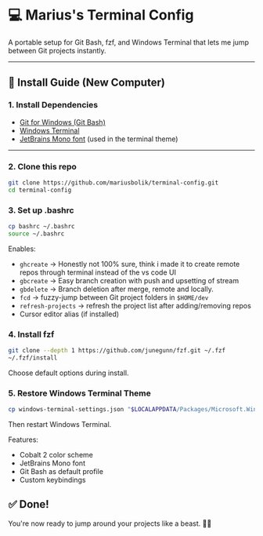 # 💻 Marius's Terminal Config

A portable setup for Git Bash, fzf, and Windows Terminal that lets me jump between Git projects instantly.

---

## 🚀 Install Guide (New Computer)

### 1. Install Dependencies

- [Git for Windows (Git Bash)](https://git-scm.com/download/win)
- [Windows Terminal](https://aka.ms/terminal)
- [JetBrains Mono font](https://www.jetbrains.com/lp/mono/) (used in the terminal theme)

---

### 2. Clone this repo

```bash
git clone https://github.com/mariusbolik/terminal-config.git
cd terminal-config
```

### 3. Set up .bashrc

```bash
cp bashrc ~/.bashrc
source ~/.bashrc
```

Enables:

- `ghcreate` → Honestly not 100% sure, think i made it to create remote repos through terminal instead of the vs code UI
- `gbcreate` → Easy branch creation with push and upsetting of stream
- `gbdelete` → Branch deletion after merge, remote and locally.
- `fcd` → fuzzy-jump between Git project folders in `$HOME/dev`
- `refresh-projects` → refresh the project list after adding/removing repos
- Cursor editor alias (if installed)

### 4. Install fzf

```bash
git clone --depth 1 https://github.com/junegunn/fzf.git ~/.fzf
~/.fzf/install
```

Choose default options during install.

### 5. Restore Windows Terminal Theme

```bash
cp windows-terminal-settings.json "$LOCALAPPDATA/Packages/Microsoft.WindowsTerminal_*/LocalState/settings.json"
```

Then restart Windows Terminal.

Features:

- Cobalt 2 color scheme
- JetBrains Mono font
- Git Bash as default profile
- Custom keybindings

## ✅ Done!

You're now ready to jump around your projects like a beast. 🧙‍♂️
